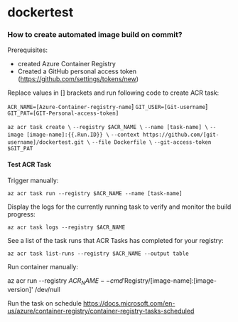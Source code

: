 # dockertest

### How to create automated image build on commit?

Prerequisites:

- created Azure Container Registry
- Created a GitHub personal access token (https://github.com/settings/tokens/new)



Replace values in [] brackets and run following code to create ACR task:

`ACR_NAME=[Azure-Container-registry-name`]
`GIT_USER=[Git-username`]
`GIT_PAT=[GIT-Personal-access-token]`

`az acr task create \`
    `--registry $ACR_NAME \`
    `--name [task-name] \`
    `--image [image-name]:{{.Run.ID}} \`
    `--context https://github.com/[git-username]/dockertest.git \`
    `--file Dockerfile \`
    `--git-access-token $GIT_PAT`



#### Test ACR Task 

Trigger manually:

`az acr task run --registry $ACR_NAME --name [task-name]`

Display the logs for the currently running task to verify and monitor the build progress:

`az acr task logs --registry $ACR_NAME`

See a list of the task runs that ACR Tasks has completed for your registry:

`az acr task list-runs --registry $ACR_NAME --output table`



Run container manually:

az acr run --registry $ACR_NAME   --cmd '$Registry/[image-name]:[image-version]' /dev/null    

Run the task on schedule https://docs.microsoft.com/en-us/azure/container-registry/container-registry-tasks-scheduled

